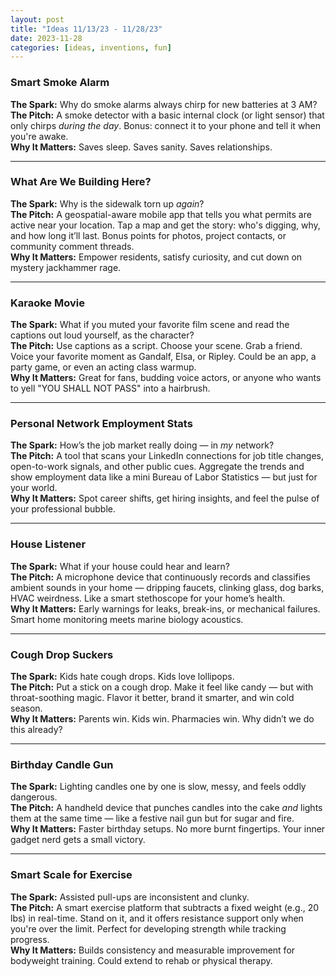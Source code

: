 ```yaml
---
layout: post
title: "Ideas 11/13/23 - 11/28/23"
date: 2023-11-28
categories: [ideas, inventions, fun]
---
```



### Smart Smoke Alarm  
**The Spark:** Why do smoke alarms always chirp for new batteries at 3 AM?  
**The Pitch:** A smoke detector with a basic internal clock (or light sensor) that only chirps *during the day*. Bonus: connect it to your phone and tell it when you're awake.  
**Why It Matters:** Saves sleep. Saves sanity. Saves relationships.

---

### What Are We Building Here?  
**The Spark:** Why is the sidewalk torn up *again*?  
**The Pitch:** A geospatial-aware mobile app that tells you what permits are active near your location. Tap a map and get the story: who's digging, why, and how long it’ll last. Bonus points for photos, project contacts, or community comment threads.  
**Why It Matters:** Empower residents, satisfy curiosity, and cut down on mystery jackhammer rage.

---

### Karaoke Movie  
**The Spark:** What if you muted your favorite film scene and read the captions out loud yourself, as the character?  
**The Pitch:** Use captions as a script. Choose your scene. Grab a friend. Voice your favorite moment as Gandalf, Elsa, or Ripley. Could be an app, a party game, or even an acting class warmup.  
**Why It Matters:** Great for fans, budding voice actors, or anyone who wants to yell "YOU SHALL NOT PASS" into a hairbrush.

---

### Personal Network Employment Stats  
**The Spark:** How’s the job market really doing — in *my* network?  
**The Pitch:** A tool that scans your LinkedIn connections for job title changes, open-to-work signals, and other public cues. Aggregate the trends and show employment data like a mini Bureau of Labor Statistics — but just for your world.  
**Why It Matters:** Spot career shifts, get hiring insights, and feel the pulse of your professional bubble.

---

### House Listener  
**The Spark:** What if your house could hear and learn?  
**The Pitch:** A microphone device that continuously records and classifies ambient sounds in your home — dripping faucets, clinking glass, dog barks, HVAC weirdness. Like a smart stethoscope for your home’s health.  
**Why It Matters:** Early warnings for leaks, break-ins, or mechanical failures. Smart home monitoring meets marine biology acoustics.

---

### Cough Drop Suckers  
**The Spark:** Kids hate cough drops. Kids love lollipops.  
**The Pitch:** Put a stick on a cough drop. Make it feel like candy — but with throat-soothing magic. Flavor it better, brand it smarter, and win cold season.  
**Why It Matters:** Parents win. Kids win. Pharmacies win. Why didn’t we do this already?

---

### Birthday Candle Gun  
**The Spark:** Lighting candles one by one is slow, messy, and feels oddly dangerous.  
**The Pitch:** A handheld device that punches candles into the cake *and* lights them at the same time — like a festive nail gun but for sugar and fire.  
**Why It Matters:** Faster birthday setups. No more burnt fingertips. Your inner gadget nerd gets a small victory.

---

### Smart Scale for Exercise  
**The Spark:** Assisted pull-ups are inconsistent and clunky.  
**The Pitch:** A smart exercise platform that subtracts a fixed weight (e.g., 20 lbs) in real-time. Stand on it, and it offers resistance support only when you're over the limit. Perfect for developing strength while tracking progress.  
**Why It Matters:** Builds consistency and measurable improvement for bodyweight training. Could extend to rehab or physical therapy.
